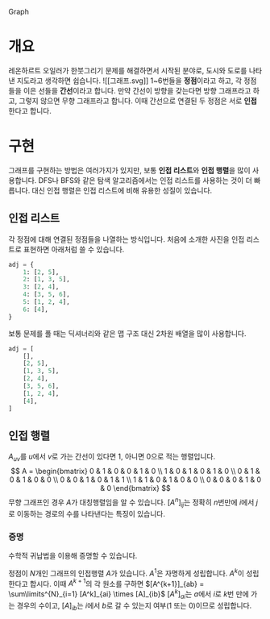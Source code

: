 Graph
# 개요
레온하르트 오일러가 한붓그리기 문제를 해결하면서 시작된 분야로, 도시와 도로를 나타낸 지도라고 생각하면 쉽습니다.
![[그래프.svg]]
1~6번들을 **정점**이라고 하고, 각 정점들을 이은 선들을 **간선**이라고 합니다. 만약 간선이 방향을 갖는다면 방향 그래프라고 하고, 그렇지 않으면 무향 그래프라고 합니다. 이때 간선으로 연결된 두 정점은 서로 **인접**한다고 합니다.
# 구현
그래프를 구현하는 방법은 여러가지가 있지만, 보통 **인접 리스트**와 **인접 행렬**을 많이 사용합니다. DFS나 BFS와 같은 탐색 알고리즘에서는 인접 리스트를 사용하는 것이 더 빠릅니다. 대신 인접 행렬은 인접 리스트에 비해 유용한 성질이 있습니다.
## 인접 리스트
각 정점에 대해 연결된 정점들을 나열하는 방식입니다. 처음에 소개한 사진을 인접 리스트로 표현하면 아래처럼 쓸 수 있습니다.
```python
adj = {
    1: [2, 5],
    2: [1, 3, 5],
    3: [2, 4],
    4: [3, 5, 6],
    5: [1, 2, 4],
    6: [4],
}
```
보통 문제를 풀 때는 딕셔너리와 같은 맵 구조 대신 2차원 배열을 많이 사용합니다.
```python
adj = [
    [],
    [2, 5],
    [1, 3, 5],
    [2, 4],
    [3, 5, 6],
    [1, 2, 4],
    [4],
]
```
## 인접 행렬
$A_{uv}$를 $u$에서 $v$로 가는 간선이 있다면 $1$, 아니면 $0$으로 적는 행렬입니다.
$$
A =
\begin{bmatrix}
0 & 1 & 0 & 0 & 1 & 0 \\
1 & 0 & 1 & 0 & 1 & 0 \\
0 & 1 & 0 & 1 & 0 & 0 \\
0 & 0 & 1 & 0 & 1 & 1 \\
1 & 1 & 0 & 1 & 0 & 0 \\
0 & 0 & 0 & 1 & 0 & 0
\end{bmatrix}
$$
무향 그래프인 경우 $A$가 대칭행렬임을 알 수 있습니다. $[A^n]_{ij}$는 정확히 $n$번만에 $i$에서 $j$로 이동하는 경로의 수를 나타낸다는 특징이 있습니다.
### 증명
수학적 귀납법을 이용해 증명할 수 있습니다.

정점이 $N$개인 그래프의 인접행렬 $A$가 있습니다.
$A^1$은 자명하게 성립합니다. $A^k$이 성립한다고 합시다. 이때 $A^{k+1}$의 각 원소를 구하면
$[A^{k+1}]_{ab} = \sum\limits^{N}_{i=1} [A^k]_{ai} \times [A]_{ib}$
$[A^k]_{ai}$는 $a$에서 $i$로 $k$번 만에 가는 경우의 수이고, $[A]_{ib}$는 $i$에서 $b$로 갈 수 있는지 여부($1$ 또는 $0$)이므로 성립합니다.